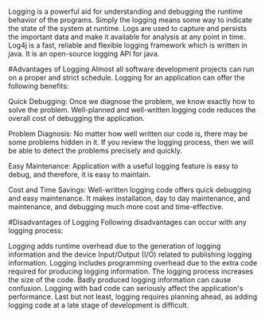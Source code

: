   Logging is a powerful aid for understanding and debugging the runtime behavior of the programs. Simply the logging means some way to indicate the state of the system at runtime. Logs are used to capture and persists the important data and make it available for analysis at any point in time. Log4j is a fast, reliable and flexible logging framework which is written in java. It is an open-source logging API for java.

#Advantages of Logging
Almost all software development projects can run on a proper and strict schedule. Logging for an application can offer the following benefits:

Quick Debugging: Once we diagnose the problem, we know exactly how to solve the problem. Well-planned and well-written logging code reduces the overall cost of debugging the application.

Problem Diagnosis: No matter how well written our code is, there may be some problems hidden in it. If you review the logging process, then we will be able to detect the problems precisely and quickly.

Easy Maintenance: Application with a useful logging feature is easy to debug, and therefore, it is easy to maintain.

Cost and Time Savings: Well-written logging code offers quick debugging and easy maintenance. It makes installation, day to day maintenance, and maintenance, and debugging much more cost and time-effective.

#Disadvantages of Logging
Following disadvantages can occur with any logging process:

Logging adds runtime overhead due to the generation of logging information and the device Input/Output (I/O) related to publishing logging information.
Logging includes programming overhead due to the extra code required for producing logging information. The logging process increases the size of the code.
Badly produced logging information can cause confusion.
Logging with bad code can seriously affect the application's performance.
Last but not least, logging requires planning ahead, as adding logging code at a late stage of development is difficult.
